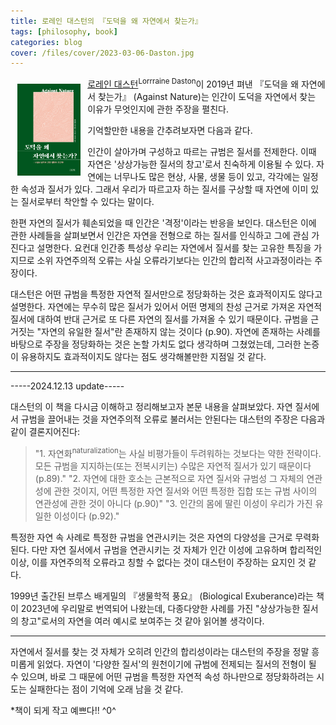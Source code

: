 ```yaml
---
title: 로레인 대스턴의 『도덕을 왜 자연에서 찾는가』
tags: [philosophy, book]
categories: blog
cover: /files/cover/2023-03-06-Daston.jpg
---
```

<style>
img{
    float: left;
    margin: 0.8em;
}
    </style>

<p align="left">
  			<img src="/files/cover/2023-03-06-Daston.jpg" width="20%">
</p>

[로레인 대스턴](https://en.wikipedia.org/wiki/Lorraine_Daston)<sup>Lorrraine Daston</sup>이 2019년 펴낸 『도덕을 왜 자연에서 찾는가』 (Against Nature)는 인간이 도덕을 자연에서 찾는 이유가 무엇인지에 관한 주장을 펼친다. 
<!--more-->
기억할만한 내용을 간추려보자면 다음과 같다. 

인간이 살아가며 구성하고 따르는 규범은 질서를 전제한다. 이때 자연은 '상상가능한 질서의 창고'로서 친숙하게 이용될 수 있다. 자연에는 너무나도 많은 현상, 사물, 생물 등이 있고, 각각에는 일정한 속성과 질서가 있다. 그래서 우리가 따르고자 하는 질서를 구상할 때 자연에 이미 있는 질서로부터 착안할 수 있다는 말이다.

한편 자연의 질서가 훼손되었을 때 인간은 '격정'이라는 반응을 보인다. 대스턴은 이에 관한 사례들을 살펴보면서 인간은 자연을 전형으로 하는 질서를 인식하고 그에 관심 가진다고 설명한다. 요컨대 인간종 특성상 우리는 자연에서 질서를 찾는 고유한 특징을 가지므로 
소위 자연주의적 오류는 사실 오류라기보다는 인간의 합리적 사고과정이라는 주장이다.

대스턴은 어떤 규범을 특정한 자연적 질서만으로 정당화하는 것은 효과적이지도 않다고 설명한다. 자연에는 무수히 많은 질서가 있어서 어떤 명제의 찬성 근거로 가져온 자연적 질서에 대하여 반대 근거로 또 다른 자연의 질서를 가져올 수 있기 때문이다. 규범을 근거짓는 "자연의 유일한 질서"란 존재하지 않는 것이다 (p.90).
자연에 존재하는 사례를 바탕으로 주장을 정당화하는 것은 논할 가치도 없다 생각하며 그쳤었는데,
 그러한 논증이 유용하지도 효과적이지도 않다는 점도 생각해볼만한 지점일 것 같다.

-----

-----2024.12.13 update-----

대스턴의 이 책을 다시금 이해하고 정리해보고자 본문 내용을 살펴보았다. 자연 질서에서 규범을 끌어내는 것을 자연주의적 오류로 불러서는 안된다는 대스턴의 주장은 다음과 같이 결론지어진다:
> "1. 자연화<sup>naturalization</sup>는 사실 비평가들이 두려워하는 것보다는 약한 전략이다. 모든 규범을 지지하는(또는 전복시키는) 수많은 자연적 질서가 있기 때문이다 (p.89)."
> "2. 자연에 대한 호소는 근본적으로 자연 질서와 규범성 그 자체의 연관성에 관한 것이지, 어떤 특정한 자연 질서와 어떤 특정한 집합 또는 규범 사이의 연관성에 관한 것이 아니다 (p.90)"
> "3. 인간의 몸에 딸린 이성이 우리가 가진 유일한 이성이다 (p.92)."

특정한 자연 속 사례로 특정한 규범을 연관시키는 것은 자연의 다양성을 근거로 무력화된다. 다만 자연 질서에서 규범을 연관시키는 것 자체가 인간 이성에 고유하며 합리적인 이상, 이를 자연주의적 오류라고 칭할 수 없다는 것이 대스턴이 주장하는 요지인 것 같다.

1999년 출간된 브루스 배게밀의 『생물학적 풍요』 (Biological Exuberance)라는 책이 2023년에 우리말로 번역되어 나왔는데, 다종다양한 사례를 가진 "상상가능한 질서의 창고"로서의 자연을 여러 예시로 보여주는 것 같아 읽어볼 생각이다.

-----

자연에서 질서를 찾는 것 자체가 오히려 인간의 합리성이라는 대스턴의 주장을 정말 흥미롭게 읽었다. 자연이 '다양한 질서'의 원천이기에 규범에 전제되는 질서의 전형이 될 수 있으며, 바로 그 때문에 어떤 규범을 특정한 자연적 속성 하나만으로 정당화하려는 시도는 실패한다는 점이 기억에 오래 남을 것 같다.

*책이 되게 작고 예쁘다!! ^0^

